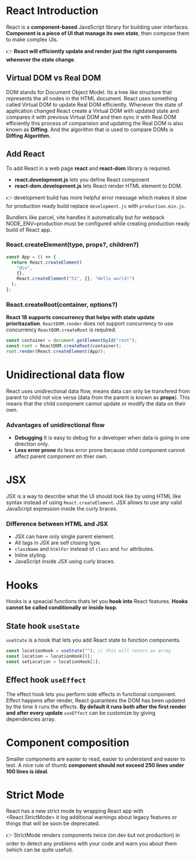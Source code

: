 # React Introduction

React is a **component-based** JavaScript library for building user interfaces. **Component is a piece of UI that manage its own state**, then compose them to make complex UIs. 

👉 **React will efficiently update and render just the right components whenever the state change**.

## Virtual DOM vs Real DOM

DOM stands for Document Object Model. Its a tree like structure that represents the all nodes in the HTML document. React uses something called Virtual DOM to update Real DOM efficiently. Whenever the state of application changed React create a Virtual DOM with updated state and compares it with previous Virtual DOM and then sync it with Real DOM efficiently this process of comparision and updating the Real DOM is also known as **Diffing**. And the algorithm that is used to compare DOMs is **Diffing Algorithm.**

## Add React

To add React in a web page **react** and **react-dom** library is required.

- **react.development.js** lets you define React component
- **react-dom.development.js** lets React render HTML element to DOM.

👉 development build has more helpful error message which makes it slow for production ready build replace `development.js` with `production.min.js`.

Bundlers like parcel, vite handles it automatically but for webpack NODE_ENV=production must be configured while creating production ready build of React app.

### React.createElement(type, props?, children?)

```js
const App = () => {
  return React.createElement(
    "div",
    {},
    React.createElement("h1", {}, "Hello world!")
  );
};
```

### React.createRoot(container, options?)

**React 18 supports concurrency that helps with state update prioritazation**. `ReactDOM.render` does not support concurrency to use concurrency `ReactDOM.createRoot` is required.

```js
const container = document.getElementbyId("root");
const root = ReactDOM.createRoot(container);
root.render(React.createElement(App));
```

# Unidirectional data flow

React uses unidirectional data flow, means data can only be transfered from parent to child not vice versa (data from the parent is known as **props**). This means that the child component cannot update or modify the data on their own.

### Advantages of unidirectional flow
 
- **Debugging** It is easy to debug for a developer when data is going in one direction only.
- **Less error prone** its less error prone because child component cannot affect parent component on thier own.

# JSX

JSX is a way to describe what the UI should look like by using HTML like syntax instead of using `React.createElement`. JSX allows to use any valid JavaScript expression inside the curly braces.

### Difference between HTML and JSX

- JSX can have only single parent element.
- All tags in JSX are self closing type.
- `className` and `htmlFor` instead of `class` and `for` attributes.
- Inline styling.
- JavaScript inside JSX using curly braces.

# Hooks

Hooks is a speacial functions thats let you **hook into** React features. **Hooks cannot be called conditionally or inside loop**.

## State hook `useState`

`useState` is a hook that lets you add React state to function components.

```js
const locationHook = useState(""); // this will return an array
const location = locationHook[0];
const setLocation = locationHook[1];
```

## Effect hook `useEffect`

The effect hook lets you perform side effects in functional component. Effect happens after render, React guarantees the DOM has been updated by the time it runs the effects. **By default it runs both after the first render and after every update** `useEffect` can be customize by giving dependencies array.

# Component composition

Smaller components are easier to read, easier to understand and easier to test. A nice rule of thumb **component should not exceed 250 lines under 100 lines is ideal**.

# Strict Mode

React has a new strict mode by wrapping React app with <React.StrictMode> it log additional warnings about legacy features or things that will be soon be deprecated. 

👉 StrictMode renders components twice (on dev but not production) in order to detect any problems with your code and warn you about them (which can be quite useful).